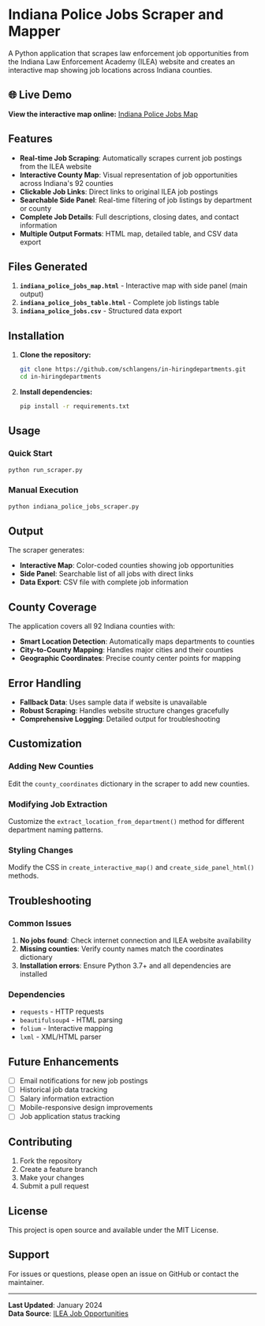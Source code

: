 # Indiana Police Jobs Scraper and Mapper

A Python application that scrapes law enforcement job opportunities from the Indiana Law Enforcement Academy (ILEA) website and creates an interactive map showing job locations across Indiana counties.

## 🌐 Live Demo

**View the interactive map online:** [Indiana Police Jobs Map](https://schlangens.github.io/in-hiringdepartments/)

## Features

- **Real-time Job Scraping**: Automatically scrapes current job postings from the ILEA website
- **Interactive County Map**: Visual representation of job opportunities across Indiana's 92 counties
- **Clickable Job Links**: Direct links to original ILEA job postings
- **Searchable Side Panel**: Real-time filtering of job listings by department or county
- **Complete Job Details**: Full descriptions, closing dates, and contact information
- **Multiple Output Formats**: HTML map, detailed table, and CSV data export

## Files Generated

1. **`indiana_police_jobs_map.html`** - Interactive map with side panel (main output)
2. **`indiana_police_jobs_table.html`** - Complete job listings table
3. **`indiana_police_jobs.csv`** - Structured data export

## Installation

1. **Clone the repository:**
   ```bash
   git clone https://github.com/schlangens/in-hiringdepartments.git
   cd in-hiringdepartments
   ```

2. **Install dependencies:**
   ```bash
   pip install -r requirements.txt
   ```

## Usage

### Quick Start
```bash
python run_scraper.py
```

### Manual Execution
```bash
python indiana_police_jobs_scraper.py
```

## Output

The scraper generates:
- **Interactive Map**: Color-coded counties showing job opportunities
- **Side Panel**: Searchable list of all jobs with direct links
- **Data Export**: CSV file with complete job information

## County Coverage

The application covers all 92 Indiana counties with:
- **Smart Location Detection**: Automatically maps departments to counties
- **City-to-County Mapping**: Handles major cities and their counties
- **Geographic Coordinates**: Precise county center points for mapping

## Error Handling

- **Fallback Data**: Uses sample data if website is unavailable
- **Robust Scraping**: Handles website structure changes gracefully
- **Comprehensive Logging**: Detailed output for troubleshooting

## Customization

### Adding New Counties
Edit the `county_coordinates` dictionary in the scraper to add new counties.

### Modifying Job Extraction
Customize the `extract_location_from_department()` method for different department naming patterns.

### Styling Changes
Modify the CSS in `create_interactive_map()` and `create_side_panel_html()` methods.

## Troubleshooting

### Common Issues

1. **No jobs found**: Check internet connection and ILEA website availability
2. **Missing counties**: Verify county names match the coordinates dictionary
3. **Installation errors**: Ensure Python 3.7+ and all dependencies are installed

### Dependencies

- `requests` - HTTP requests
- `beautifulsoup4` - HTML parsing
- `folium` - Interactive mapping
- `lxml` - XML/HTML parser

## Future Enhancements

- [ ] Email notifications for new job postings
- [ ] Historical job data tracking
- [ ] Salary information extraction
- [ ] Mobile-responsive design improvements
- [ ] Job application status tracking

## Contributing

1. Fork the repository
2. Create a feature branch
3. Make your changes
4. Submit a pull request

## License

This project is open source and available under the MIT License.

## Support

For issues or questions, please open an issue on GitHub or contact the maintainer.

---

**Last Updated**: January 2024  
**Data Source**: [ILEA Job Opportunities](https://www.in.gov/ilea/bulletin-board/law-enforcement-job-opportunities/)
